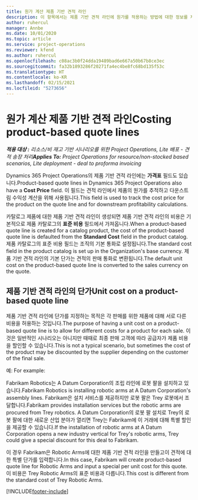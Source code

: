 ```yaml
---
title: 원가 계산 제품 기반 견적 라인
description: 이 항목에서는 제품 기반 견적 라인에 원가를 적용하는 방법에 대한 정보를 제공합니다.
author: ruhercul
manager: Annbe
ms.date: 10/01/2020
ms.topic: article
ms.service: project-operations
ms.reviewer: kfend
ms.author: ruhercul
ms.openlocfilehash: c08ac3b0f24dda19489bad6e667a50b67b8ce3ec
ms.sourcegitcommit: fa32b1893286f20271fa4ec4be8fc68bd135f53c
ms.translationtype: HT
ms.contentlocale: ko-KR
ms.lasthandoff: 02/15/2021
ms.locfileid: "5273656"
---
```

# <a name="costing-product-based-quote-lines"></a><span data-ttu-id="4e637-103">원가 계산 제품 기반 견적 라인</span><span class="sxs-lookup"><span data-stu-id="4e637-103">Costing product-based quote lines</span></span>

<span data-ttu-id="4e637-104">_**적용 대상 :** 리소스/비 재고 기반 시나리오를 위한 Project Operations, Lite 배포 - 견적 송장 처리_</span><span class="sxs-lookup"><span data-stu-id="4e637-104">_**Applies To:** Project Operations for resource/non-stocked based scenarios, Lite deployment - deal to proforma invoicing_</span></span>


<span data-ttu-id="4e637-105">Dynamics 365 Project Operations의 제품 기반 견적 라인에는 **가격표** 필드도 있습니다.</span><span class="sxs-lookup"><span data-stu-id="4e637-105">Product-based quote lines in Dynamics 365 Project Operations also have a **Cost Price** field.</span></span> <span data-ttu-id="4e637-106">이 필드는 견적 라인에서 제품의 원가를 추적하고 다운스트림 수익성 계산을 위해 사용됩니다.</span><span class="sxs-lookup"><span data-stu-id="4e637-106">This field is used to track the cost price for the product on the quote line and for downstream profitability calculations.</span></span>

<span data-ttu-id="4e637-107">카탈로그 제품에 대한 제품 기반 견적 라인이 생성되면 제품 기반 견적 라인의 비용은 기본적으로 제품 카탈로그의 **표준 비용** 필드에서 가져옵니다.</span><span class="sxs-lookup"><span data-stu-id="4e637-107">When a product-based quote line is created for a catalog product, the cost of the product-based quote line is defaulted from the **Standard Cost** field in the product catalog.</span></span> <span data-ttu-id="4e637-108">제품 카탈로그의 표준 비용 필드는 조직의 기본 통화로 설정됩니다.</span><span class="sxs-lookup"><span data-stu-id="4e637-108">The standard cost field in the product catalog is set up in the Organization's base currency.</span></span> <span data-ttu-id="4e637-109">제품 기반 견적 라인의 기본 단가는 견적의 판매 통화로 변환됩니다.</span><span class="sxs-lookup"><span data-stu-id="4e637-109">The default unit cost on the product-based quote line is converted to the sales currency on the quote.</span></span>

## <a name="unit-cost-on-a-product-based-quote-line"></a><span data-ttu-id="4e637-110">제품 기반 견적 라인의 단가</span><span class="sxs-lookup"><span data-stu-id="4e637-110">Unit cost on a product-based quote line</span></span>

<span data-ttu-id="4e637-111">제품 기반 견적 라인에 단가를 지정하는 목적은 각 판매를 위한 제품에 대해 서로 다른 비용을 허용하는 것입니다.</span><span class="sxs-lookup"><span data-stu-id="4e637-111">The purpose of having a unit cost on a product-based quote line is to allow for different costs for a product for each sale.</span></span> <span data-ttu-id="4e637-112">이것은 일반적인 시나리오는 아니지만 때때로 최종 판매 고객에 따라 공급자가 제품 비용을 할인할 수 있습니다.</span><span class="sxs-lookup"><span data-stu-id="4e637-112">This is not a typical scenario, but sometimes the cost of the product may be discounted by the supplier depending on the customer of the final sale.</span></span>

<span data-ttu-id="4e637-113">예: </span><span class="sxs-lookup"><span data-stu-id="4e637-113">For example:</span></span>

<span data-ttu-id="4e637-114">Fabrikam Robotics는 A Datum Corporation의 조립 라인에 로봇 팔을 설치하고 있습니다.</span><span class="sxs-lookup"><span data-stu-id="4e637-114">Fabrikam Robotics is installing robotic arms at A Datum Corporation's assembly lines.</span></span> <span data-ttu-id="4e637-115">Fabrikam은 설치 서비스를 제공하지만 로봇 팔은 Trey 로봇에서 조달합니다.</span><span class="sxs-lookup"><span data-stu-id="4e637-115">Fabrikam provides installation services but the robotic arms are procured from Trey robotics.</span></span> <span data-ttu-id="4e637-116">A Datum Corporation의 로봇 팔 설치로 Trey의 로봇 팔에 대한 새로운 산업 분야가 열리면 Trey는 Fabrikam에 이 거래에 대해 특별 할인을 제공할 수 있습니다.</span><span class="sxs-lookup"><span data-stu-id="4e637-116">If the installation of robotic arms at A Datum Corporation opens a new industry vertical for Trey's robotic arms, Trey could give a special discount for this deal to Fabrikam.</span></span>

<span data-ttu-id="4e637-117">이 경우 Fabrikam은 Robotic Arms에 대한 제품 기반 견적 라인을 만들고이 견적에 대한 특별 단가를 입력합니다.</span><span class="sxs-lookup"><span data-stu-id="4e637-117">In this case, Fabrikam will create product-based quote line for Robotic Arms and input a special per unit cost for this quote.</span></span> <span data-ttu-id="4e637-118">이 비용은 Trey Robotic Arms의 표준 비용과 다릅니다.</span><span class="sxs-lookup"><span data-stu-id="4e637-118">This cost is different from the standard cost of Trey Robotic Arms.</span></span>


[!INCLUDE[footer-include](../../includes/footer-banner.md)]